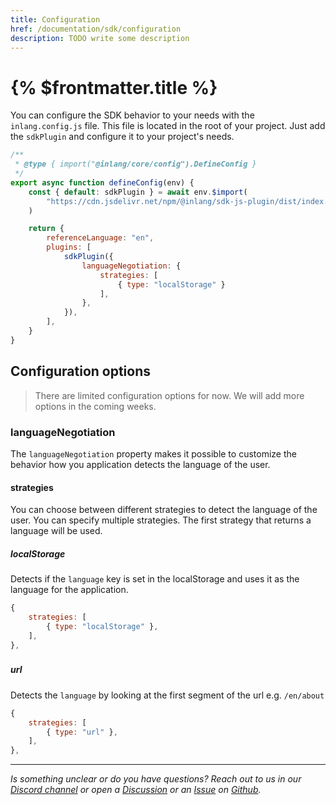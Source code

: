 ```yaml
---
title: Configuration
href: /documentation/sdk/configuration
description: TODO write some description
---
```


# {% $frontmatter.title %}

You can configure the SDK behavior to your needs with the `inlang.config.js` file. This file is located in the root of your project. Just add the `sdkPlugin` and configure it to your project's needs.

```js
/**
 * @type { import("@inlang/core/config").DefineConfig }
 */
export async function defineConfig(env) {
	const { default: sdkPlugin } = await env.$import(
		"https://cdn.jsdelivr.net/npm/@inlang/sdk-js-plugin/dist/index.js",
	)

	return {
		referenceLanguage: "en",
		plugins: [
			sdkPlugin({
				languageNegotiation: {
					strategies: [
						{ type: "localStorage" }
					],
				},
			}),
		],
	}
}
```

## Configuration options

> There are limited configuration options for now. We will add more options in the coming weeks.

### languageNegotiation

The `languageNegotiation` property makes it possible to customize the behavior how you application detects the language of the user.

#### strategies

You can choose between different strategies to detect the language of the user. You can specify multiple strategies. The first strategy that returns a language will be used.

##### **localStorage**

Detects if the `language` key is set in the localStorage and uses it as the language for the application.

```js
{
	strategies: [
		{ type: "localStorage" },
	],
},
```

###

##### **url**

Detects the `language` by looking at the first segment of the url e.g. `/en/about`

```js
{
	strategies: [
		{ type: "url" },
	],
},
```

---

_Is something unclear or do you have questions? Reach out to us in our [Discord channel](https://discord.gg/9vUg7Rr) or open a [Discussion](https://github.com/inlang/inlang/discussions) or an [Issue](https://github.com/inlang/inlang/issues) on [Github](https://github.com/inlang/inlang)._